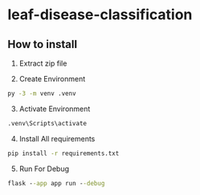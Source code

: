 # leaf-disease-classification

## How to install

1. Extract zip file

2. Create Environment

```cmd
py -3 -m venv .venv
```

3. Activate Environment

```cmd
.venv\Scripts\activate
```

4. Install All requirements

```cmd
pip install -r requirements.txt
```

5. Run For Debug

```cmd
flask --app app run --debug 
```